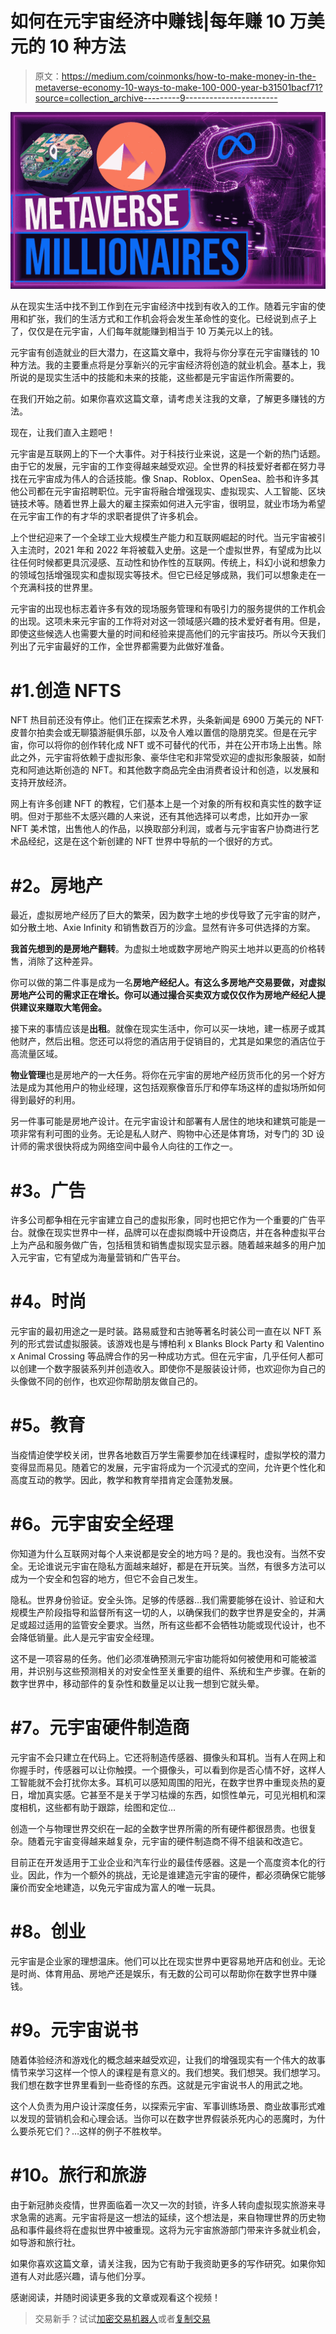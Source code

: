 # 如何在元宇宙经济中赚钱|每年赚 10 万美元的 10 种方法

> 原文：<https://medium.com/coinmonks/how-to-make-money-in-the-metaverse-economy-10-ways-to-make-100-000-year-b31501bacf71?source=collection_archive---------9----------------------->

![](img/e38cbb112652af04d01894ceddfb27b8.png)

从在现实生活中找不到工作到在元宇宙经济中找到有收入的工作。随着元宇宙的使用和扩张，我们的生活方式和工作机会将会发生革命性的变化。已经说到点子上了，仅仅是在元宇宙，人们每年就能赚到相当于 10 万美元以上的钱。

元宇宙有创造就业的巨大潜力，在这篇文章中，我将与你分享在元宇宙赚钱的 10 种方法。我的主要重点将是分享新兴的元宇宙经济将创造的就业机会。基本上，我所说的是现实生活中的技能和未来的技能，这些都是元宇宙运作所需要的。

在我们开始之前。如果你喜欢这篇文章，请考虑关注我的文章，了解更多赚钱的方法。

现在，让我们直入主题吧！

元宇宙是互联网上的下一个大事件。对于科技行业来说，这是一个新的热门话题。由于它的发展，元宇宙的工作变得越来越受欢迎。全世界的科技爱好者都在努力寻找在元宇宙成为伟人的合适技能。像 Snap、Roblox、OpenSea、脸书和许多其他公司都在元宇宙招聘职位。元宇宙将融合增强现实、虚拟现实、人工智能、区块链技术等。随着世界上最大的雇主探索如何进入元宇宙，很明显，就业市场为希望在元宇宙工作的有才华的求职者提供了许多机会。

上个世纪迎来了一个全球工业大规模生产能力和互联网崛起的时代。当元宇宙被引入主流时，2021 年和 2022 年将被载入史册。这是一个虚拟世界，有望成为比以往任何时候都更具沉浸感、互动性和协作性的互联网。传统上，科幻小说和想象力的领域包括增强现实和虚拟现实等技术。但它已经足够成熟，我们可以想象走在一个充满科技的世界里。

元宇宙的出现也标志着许多有效的现场服务管理和有吸引力的服务提供的工作机会的出现。这项未来元宇宙的工作将对对这一领域感兴趣的技术爱好者有用。但是，即使这些候选人也需要大量的时间和经验来提高他们的元宇宙技巧。所以今天我们列出了元宇宙最好的工作，全世界都需要为此做好准备。

# #1.创造 NFTS

NFT 热目前还没有停止。他们正在探索艺术界，头条新闻是 6900 万美元的 NFT·皮普尔拍卖会或无聊猿游艇俱乐部，以及令人难以置信的隐朋克奖。但是在元宇宙，你可以将你的创作转化成 NFT 或不可替代的代币，并在公开市场上出售。除此之外，元宇宙将依赖于虚拟形象、豪华住宅和非常受欢迎的虚拟形象服装，如耐克和阿迪达斯创造的 NFT。和其他数字商品完全由消费者设计和创造，以发展和支持开放经济。

网上有许多创建 NFT 的教程，它们基本上是一个对象的所有权和真实性的数字证明。但对于那些不太感兴趣的人来说，还有其他选择可以考虑，比如开办一家 NFT 美术馆，出售他人的作品，以换取部分利润，或者与元宇宙客户协商进行艺术品经纪，这是在这个新创建的 NFT 世界中导航的一个很好的方式。

# **#2。房地产**

最近，虚拟房地产经历了巨大的繁荣，因为数字土地的步伐导致了元宇宙的财产，如分散土地、Axie Infinity 和销售数百万的沙盒。显然有许多可供选择的方案。

**我首先想到的是房地产翻转**。为虚拟土地或数字房地产购买土地并以更高的价格转售，消除了这种差异。

你可以做的第二件事是成为一名**房地产经纪人。有这么多房地产交易要做，对虚拟房地产公司的需求正在增长。你可以通过撮合买卖双方或仅仅作为房地产经纪人提供建议来赚取大笔佣金。**

接下来的事情应该是**出租**。就像在现实生活中，你可以买一块地，建一栋房子或其他财产，然后出租。您还可以将您的酒店用于促销目的，尤其是如果您的酒店位于高流量区域。

**物业管理**也是房地产的一大任务。将你在元宇宙的房地产经历货币化的另一个好方法是成为其他用户的物业经理，这包括观察像音乐厅和停车场这样的虚拟场所如何得到最好的利用。

另一件事可能是房地产设计。在元宇宙设计和部署有人居住的地块和建筑可能是一项非常有利可图的业务。无论是私人财产、购物中心还是体育场，对专门的 3D 设计师的需求很快将成为网络空间中最令人向往的工作之一。

# **#3。广告**

许多公司都争相在元宇宙建立自己的虚拟形象，同时也把它作为一个重要的广告平台。就像在现实世界中一样，品牌可以在虚拟商城中开设商店，并在各种虚拟平台上为产品和服务做广告，包括租赁和销售虚拟现实显示器。随着越来越多的用户加入元宇宙，它有望成为海量营销和广告平台。

# **#4。时尚**

元宇宙的最初用途之一是时装。路易威登和古驰等著名时装公司一直在以 NFT 系列的形式尝试虚拟服装。该游戏也是与博柏利 x Blanks Block Party 和 Valentino x Animal Crossing 等品牌合作的另一种成功方式。但在元宇宙，几乎任何人都可以创建一个数字服装系列并创造收入。即使你不是服装设计师，也欢迎你为自己的头像做不同的创作，也欢迎你帮助朋友做自己的。

# **#5。教育**

当疫情迫使学校关闭，世界各地数百万学生需要参加在线课程时，虚拟学校的潜力变得显而易见。随着它的发展，元宇宙将成为一个沉浸式的空间，允许更个性化和高度互动的教学。因此，教学和教育举措肯定会蓬勃发展。

# **#6。元宇宙安全经理**

你知道为什么互联网对每个人来说都是安全的地方吗？是的。我也没有。当然不安全。无论谁说元宇宙在隐私方面越来越好，都是在开玩笑。当然，有很多方法可以成为一个安全和包容的地方，但它不会自己发生。

隐私。世界身份验证。安全头饰。足够的传感器…我们需要能够在设计、验证和大规模生产阶段指导和监督所有这一切的人，以确保我们的数字世界是安全的，并满足或超过适用的监管安全要求。当然，所有这些都不会牺牲功能或现代设计，也不会降低销量。此人是元宇宙安全经理。

这不是一项容易的任务。他们必须准确预测元宇宙功能将如何被使用和可能被滥用，并识别与这些预测相关的对安全性至关重要的组件、系统和生产步骤。在新的数字世界中，移动部件的复杂性和数量足以让我一想到它就头晕。

# **#7。元宇宙硬件制造商**

元宇宙不会只建立在代码上。它还将制造传感器、摄像头和耳机。当有人在网上和你握手时，传感器可以让你触摸。一个摄像头，可以看到你是否心情不好，这样人工智能就不会打扰你太多。耳机可以感知周围的阳光，在数字世界中重现炎热的夏日，增加真实感。它甚至不是关于学习枯燥的东西，如惯性单元，可见光相机和深度相机，这些都有助于跟踪，绘图和定位…

创造一个与物理世界交织在一起的全数字世界所需的所有硬件都很昂贵。也很复杂。随着元宇宙变得越来越复杂，元宇宙的硬件制造商不得不组装和改造它。

目前正在开发适用于工业企业和汽车行业的最佳传感器。这是一个高度资本化的行业。因此，作为一个额外的挑战，无论是谁建造元宇宙的硬件，都必须确保它能够廉价而安全地建造，以免元宇宙成为富人的唯一玩具。

# **#8。创业**

元宇宙是企业家的理想温床。他们可以比在现实世界中更容易地开店和创业。无论是时尚、体育用品、房地产还是娱乐，有无数的公司可以帮助你在数字世界中赚钱。

# **#9。元宇宙说书**

随着体验经济和游戏化的概念越来越受欢迎，让我们的增强现实有一个伟大的故事情节来学习这样一个惊人的课程是有意义的。我们想笑。我们想哭。我们想学习。我们想在数字世界里看到一些奇怪的东西。这就是元宇宙说书人的用武之地。

这个人负责为用户设计深度任务，以探索元宇宙、军事训练场景、商业故事形式难以发现的营销机会和心理会话。当你可以在数字世界假装杀死内心的恶魔时，为什么要杀死它们？…这样的例子不胜枚举。

# **#10。旅行和旅游**

由于新冠肺炎疫情，世界面临着一次又一次的封锁，许多人转向虚拟现实旅游来寻求急需的逃离。元宇宙将是这一想法的延续，这个想法是，来自物理世界的历史物品和事件最终将在虚拟世界中被重现。这将为元宇宙旅游部门带来许多就业机会，如导游和旅行社。

如果你喜欢这篇文章，请关注我，因为它有助于我资助更多的写作研究。如果你知道有人对此感兴趣，请与他们分享。

感谢阅读，并随时阅读更多我的文章或观看这个视频！

> 交易新手？试试[加密交易机器人](/coinmonks/crypto-trading-bot-c2ffce8acb2a)或者[复制交易](/coinmonks/top-10-crypto-copy-trading-platforms-for-beginners-d0c37c7d698c)